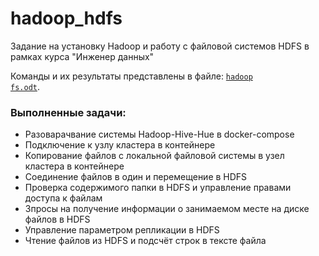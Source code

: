# hadoop_hdfs
Задание на установку Hadoop и работу с файловой системов HDFS в рамках курса "Инженер данных"

Команды и их результаты представлены в файле: <code>[hadoop fs.odt](https://github.com/AlexeyAnanchenko/hadoop_hdfs/blob/main/hadoop/hadoop_fs.odt)</code>.

### Выполненные задачи:

- Разоварачвание системы Hadoop-Hive-Hue в docker-compose
- Подключение к узлу кластера в контейнере
- Копирование файлов с локальной файловой системы в узел кластера в контейнере
- Соединение файлов в один и перемещение в HDFS
- Проверка содержимого папки в HDFS и управление правами доступа к файлам
- Зпросы на получение информации о занимаемом месте на диске файлов в HDFS
- Управление параметром репликации в HDFS
- Чтение файлов из HDFS и подсчёт строк в тексте файла
